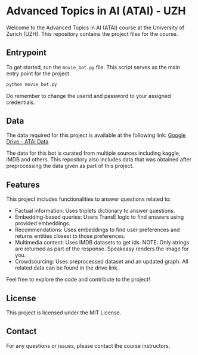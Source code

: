 # Advanced Topics in AI (ATAI) - UZH

Welcome to the Advanced Topics in AI (ATAI) course at the University of Zurich (UZH). This repository contains the project files for the course.

## Entrypoint

To get started, run the `movie_bot.py` file. This script serves as the main entry point for the project.

```bash
python movie_bot.py
```

Do remember to change the userid and password to your assigned credentials.

## Data

The data required for this project is available at the following link:
[Google Drive - ATAI Data](https://drive.google.com/drive/folders/1p7acQXCy4h8m9tdeFT6SpEZK4mxdlfiC?usp=sharing)

The data for this bot is curated from multiple sources including kaggle, IMDB and others. This repository also includes data that was obtained after preprocessing the data given as part of this project. 

## Features

This project includes functionalities to answer questions related to:
- Factual information: Uses triplets dictionary to answer questions. 
- Embedding-based queries: Users TransE logic to find answers using provided embeddings. 
- Recommendations: Uses embeddings to find user preferences and returns entities closest to those preferences.  
- Multimedia content: Uses IMDB datasets to get ids. NOTE: Only strings are returned as part of the response. Speakeasy renders the image for you. 
- Crowdsourcing: Uses preprocessed dataset and an updated graph. All related data can be found in the drive link.

Feel free to explore the code and contribute to the project!

## License

This project is licensed under the MIT License.

## Contact

For any questions or issues, please contact the course instructors.
